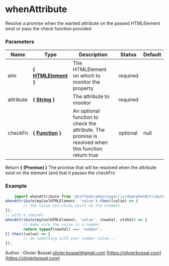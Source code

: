 # whenAttribute

Resolve a promise when the wanted attribute on the passed HTMLElement exist or pass the check function provided



### Parameters
Name  |  Type  |  Description  |  Status  |  Default
------------  |  ------------  |  ------------  |  ------------  |  ------------
elm  |  **{ [HTMLElement](https://developer.mozilla.org/fr/docs/Web/API/HTMLElement) }**  |  The HTMLElement on which to monitor the property  |  required  |
attribute  |  **{ [String](https://developer.mozilla.org/fr/docs/Web/JavaScript/Reference/Objets_globaux/String) }**  |  The attribute to monitor  |  required  |
checkFn  |  **{ [Function](https://developer.mozilla.org/fr/docs/Web/JavaScript/Reference/Objets_globaux/Function) }**  |  An optional function to check the attribute. The promise is resolved when this function return true  |  optional  |  null

Return **{ (Promise) }** The promise that will be resolved when the attribute exist on the element (and that it passes the checkFn)

### Example
```js
	import whenAttribute from '@coffeekraken/sugar/js/dom/whenAttribute'
whenAttribute(myCoolHTMLElement, 'value').then((value) => {
		// the value attribute exist on the element
});
// with a checkFn
whenAttribute(myCoolHTMLElement, 'value', (newVal, oldVal) => {
		// make sure the value is a number
		return typeof(newVal) === 'number';
}).then((value) => {
		// do something with your number value...
});
```
Author : Olivier Bossel [olivier.bossel@gmail.com](mailto:olivier.bossel@gmail.com) [https://olivierbossel.com](https://olivierbossel.com)